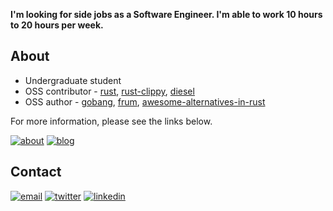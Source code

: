 [about]: https://img.shields.io/static/v1?label=&message=About&color=585858&logo=notion
[blog]: https://img.shields.io/static/v1?label=&message=Blog&color=585858&logo=hugo
[twitter]: https://img.shields.io/static/v1?label=&message=Twitter&&color=585858&logo=twitter
[linkedin]: https://img.shields.io/static/v1?label=&message=LinkedIn&&color=585858&logo=linkedin
[email]: https://img.shields.io/static/v1?label=&message=Email&&color=585858&logo=gmail
[rust]: https://github.com/rust-lang/rust
[rust-clippy]: https://github.com/rust-lang/rust-clippy
[diesel]: https://github.com/diesel-rs/diesel
[frum]: https://github.com/TaKO8Ki/frum
[gobang]: https://github.com/TaKO8Ki/gobang
[awesome-alternatives-in-rust]: https://github.com/TaKO8Ki/awesome-alternatives-in-rust

**I'm looking for side jobs as a Software Engineer. I'm able to work 10 hours to 20 hours per week.**

## About

- Undergraduate student
- OSS contributor - [rust], [rust-clippy], [diesel]
- OSS author - [gobang], [frum], [awesome-alternatives-in-rust]

For more information, please see the links below.

[![about]](https://tako8ki.notion.site/TaKO8Ki-Profile-cfe263b5f0414a90b10369468bcb0ee5) [![blog]](http://blog.tako8ki.me)

## Contact

[![email]](mailto:takoyaki0316@gmail.com) [![twitter]](https://twitter.com/TaKOBKi) [![linkedin]](https://www.linkedin.com/in/tako8ki)
